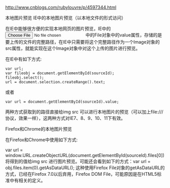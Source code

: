 http://www.cnblogs.com/rubylouvre/p/4597344.html


本地图片预览
IE中的本地图片预览（以本地文件的形式访问）

在IE中能够很方便的实现本地网页的图片预览，IE中的<input type="file" id="file_upload">中的File对象中的value属性，存储的是要上传的文件的完整路径，在IE中只需要将这个完整路径作为一个Image对象的src属性，就能实现在这个Image对象中对这个上传的图片进行预览。

在IE中有如下方式:
```
var url;
var fileobj = document.getElementById(sourceId);
fileobj.select();
url = document.selection.createRange().text;
```
或者
```
var url = document.getElementById(sourceId).value;
```
两种方式获取到的路径直接给img src 可以进行本地图片的预览（可以加上file:///协议，效果一样），这两种方式对IE7、8、9、10、11下有效。

Firefox和Chrome的本地图片预览

在Firefox和Chrome中使用如下方式:

var url = window.URL.createObjectURL(document.getElementById(sourceId).files[0])
将得到的值给img src 进行图片预览。可能还会看到如下的方式：var url = obj.files.item(0).getAsDataURL();
这种使用Firefox File对象的getAsDataURL的方式，已经在Firefox 7.0以后弃用，Firefox DOM File，可能原因是在HTML5标准中有相关的定义。

